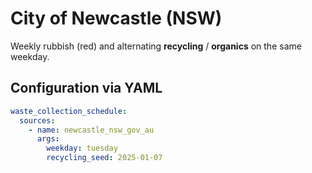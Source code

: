 # City of Newcastle (NSW)

Weekly rubbish (red) and alternating **recycling** / **organics** on the same weekday.

## Configuration via YAML

```yaml
waste_collection_schedule:
  sources:
    - name: newcastle_nsw_gov_au
      args:
        weekday: tuesday
        recycling_seed: 2025-01-07
```
